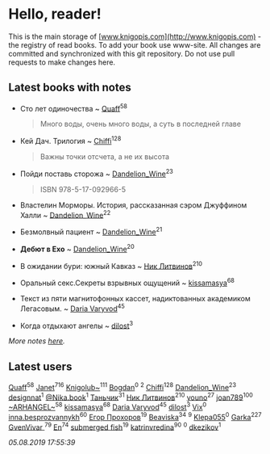 # Hello, reader!
This is the main storage of [www.knigopis.com](http://www.knigopis.com) - the registry of read books.
To add your book use www-site. All changes are committed and synchronized with this git repository.
Do not use pull requests to make changes here.


## Latest books with notes
* Сто лет одиночества ~ [Quaff](users/122/12267158-vkontakte)<sup>58</sup>
    > Много воды, очень много воды, а суть в последней главе

* Кей Дач. Трилогия ~ [Chiffi](users/105/105831994080785626680-google)<sup>128</sup>
    > Важны точки отсчета,  а не их высота

* Пойди поставь сторожа ~ [Dandelion_Wine](users/586/58602788-vkontakte)<sup>23</sup>
    > ISBN 978-5-17-092966-5

* Властелин Морморы. История, рассказанная сэром Джуффином Халли ~ [Dandelion_Wine](users/586/58602788-vkontakte)<sup>22</sup>

* Безмолвный пациент ~ [Dandelion_Wine](users/586/58602788-vkontakte)<sup>21</sup>

* ****Дебют в Ехо**** ~ [Dandelion_Wine](users/586/58602788-vkontakte)<sup>20</sup>

* В ожидании бури: южный Кавказ ~ [Ник Литвинов](users/241/241974816-vkontakte)<sup>210</sup>

* Оральный секс.Секреты взрывных ощущений ~ [kissamasya](users/684/68439978-vkontakte)<sup>68</sup>

* Текст из пяти магнитофонных кассет, надиктованных академиком Легасовым. ~ [Daria Varyvod](users/829/829893410524253-facebook)<sup>45</sup>

* Когда отдыхают ангелы ~ [dilost](users/102/10206471247373307-facebook)<sup>3</sup>


_More notes [here](latest_books_with_notes.md)._


## Latest users
[Quaff](users/122/12267158-vkontakte)<sup>58</sup> 
[Janet](users/108/108113656204404967440-google)<sup>716</sup> 
[Knigolub~](users/111/111878597279669641685-google)<sup>111</sup> 
[Bogdan](users/100/100001618474012-facebook)<sup>0</sup> 
[](users/113/113385419764153208171-google)<sup>2</sup> 
[Chiffi](users/105/105831994080785626680-google)<sup>128</sup> 
[Dandelion_Wine](users/586/58602788-vkontakte)<sup>23</sup> 
[designnat](users/514/5143815-vkontakte)<sup>1</sup> 
[@Nika.book](users/101/101397067906124622805-google)<sup>1</sup> 
[Таньчик](users/209/2096581563762610-facebook)<sup>31</sup> 
[Ник Литвинов](users/241/241974816-vkontakte)<sup>210</sup> 
[youno](users/302/302928912-vkontakte)<sup>27</sup> 
[joan789](users/240/2401650-vkontakte)<sup>100</sup> 
[~ARHANGEL~](users/642/64251996-vkontakte)<sup>58</sup> 
[kissamasya](users/684/68439978-vkontakte)<sup>68</sup> 
[Daria Varyvod](users/829/829893410524253-facebook)<sup>45</sup> 
[dilost](users/102/10206471247373307-facebook)<sup>3</sup> 
[Vix](users/109/109445053149434997046-google)<sup>0</sup> 
[inna.besprozvannykh](users/733/73323849-yandex)<sup>60</sup> 
[Егор Прохоров](users/481/481937529-vkontakte)<sup>19</sup> 
[Beaviska](users/102/10202544960024508-facebook)<sup>34</sup> 
[](users/110/110931306939441771638-google)<sup>9</sup> 
[Klepa055](users/110/110874063852183520490-google)<sup>0</sup> 
[Garka](users/115/115753719718250012620-google)<sup>227</sup> 
[GvenVivar ](users/158/158266434925901-facebook)<sup>79</sup> 
[En](users/333/333646551-vkontakte)<sup>74</sup> 
[submerged fish](users/471/471364154-yandex)<sup>19</sup> 
[katrinvredina](users/233/2336755-vkontakte)<sup>90</sup> 
[](users/113/113895218432924460489-google)<sup>0</sup> 
[dkezikov](users/665/665843812-yandex)<sup>1</sup> 


_05.08.2019 17:55:39_
